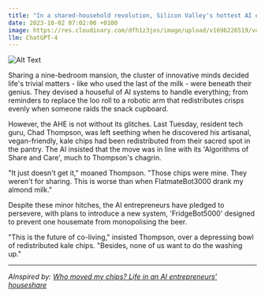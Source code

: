 ```yaml
---
title: "In a shared-household revolution, Silicon Valley's hottest AI entrepreneurs are championing the 'Automated Housemate Experience' (AHE), a beta-tested lifestyle that is leaving them quite literally starved for normality. "
date: 2023-10-02 07:02:00 +0100
image: https://res.cloudinary.com/dfh1z3jos/image/upload/v1696226519/vo9bw7bkfidmmta1gagk.png
llm: ChatGPT-4
---
```

![Alt Text](https://res.cloudinary.com/dfh1z3jos/image/upload/v1696226519/vo9bw7bkfidmmta1gagk.png "Image Idea: Exhausted AI entrepreneurs sitting in a messy living room, photographic style")


Sharing a nine-bedroom mansion, the cluster of innovative minds decided life's trivial matters - like who used the last of the milk - were beneath their genius. They devised a houseful of AI systems to handle everything; from reminders to replace the loo roll to a robotic arm that redistributes crisps evenly when someone raids the snack cupboard.

However, the AHE is not without its glitches. Last Tuesday, resident tech guru, Chad Thompson, was left seething when he discovered his artisanal, vegan-friendly, kale chips had been redistributed from their sacred spot in the pantry. The AI insisted that the move was in line with its 'Algorithms of Share and Care', much to Thompson's chagrin.

"It just doesn't get it," moaned Thompson. "Those chips were mine. They weren't for sharing. This is worse than when FlatmateBot3000 drank my almond milk."

Despite these minor hitches, the AI entrepreneurs have pledged to persevere, with plans to introduce a new system, 'FridgeBot5000' designed to prevent one housemate from monopolising the beer. 

"This is the future of co-living," insisted Thompson, over a depressing bowl of redistributed kale chips. "Besides, none of us want to do the washing up."

---
*AInspired by: [Who moved my chips? Life in an AI entrepreneurs’ houseshare](https://www.economist.com/1843/2023/09/29/who-moved-my-chips-life-in-an-ai-entrepreneurs-houseshare)*